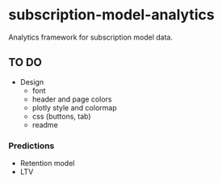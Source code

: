 # subscription-model-analytics
Analytics framework for subscription model data.

## TO DO
- Design
    - font
    - header and page colors
    - plotly style and colormap
    - css (buttons, tab)
    - readme

### Predictions
- Retention model
- LTV